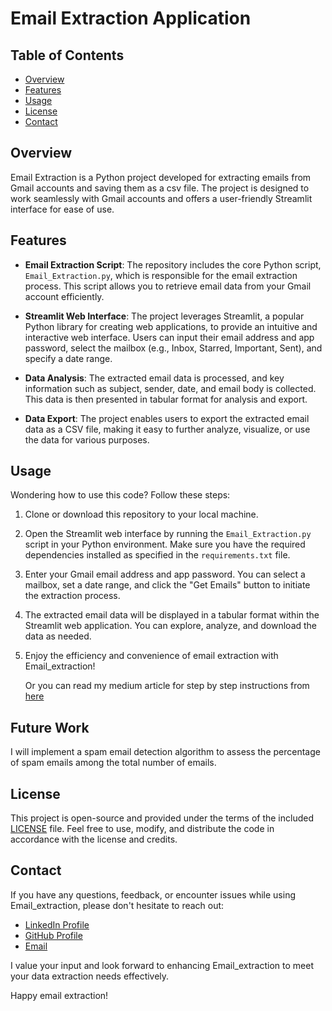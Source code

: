 # Email Extraction Application

## Table of Contents

- [Overview](#overview)
- [Features](#features)
- [Usage](#usage)
- [License](#license)
- [Contact](#contact)

## Overview

Email Extraction is a Python project developed for extracting emails from Gmail accounts and saving them as a csv file. The project is designed to work seamlessly with Gmail accounts and offers a user-friendly Streamlit interface for ease of use.

## Features

- **Email Extraction Script**: The repository includes the core Python script, `Email_Extraction.py`, which is responsible for the email extraction process. This script allows you to retrieve email data from your Gmail account efficiently.

- **Streamlit Web Interface**: The project leverages Streamlit, a popular Python library for creating web applications, to provide an intuitive and interactive web interface. Users can input their email address and app password, select the mailbox (e.g., Inbox, Starred, Important, Sent), and specify a date range.

- **Data Analysis**: The extracted email data is processed, and key information such as subject, sender, date, and email body is collected. This data is then presented in tabular format for analysis and export.

- **Data Export**: The project enables users to export the extracted email data as a CSV file, making it easy to further analyze, visualize, or use the data for various purposes.

## Usage

Wondering how to use this code?
Follow these steps:

1. Clone or download this repository to your local machine.

2. Open the Streamlit web interface by running the `Email_Extraction.py` script in your Python environment. Make sure you have the required dependencies installed as specified in the `requirements.txt` file.

3. Enter your Gmail email address and app password. You can select a mailbox, set a date range, and click the "Get Emails" button to initiate the extraction process.

4. The extracted email data will be displayed in a tabular format within the Streamlit web application. You can explore, analyze, and download the data as needed.

5. Enjoy the efficiency and convenience of email extraction with Email_extraction!

   Or you can read my medium article for step by step instructions from [here](https://sidratulmuntahaghouri.medium.com/get-your-emails-in-excel-b33f4e8b28cc)

## Future Work

I will implement a spam email detection algorithm to assess the percentage of spam emails among the total number of emails.

## License

This project is open-source and provided under the terms of the included [LICENSE](LICENSE) file. Feel free to use, modify, and distribute the code in accordance with the license and credits.

## Contact

If you have any questions, feedback, or encounter issues while using Email_extraction, please don't hesitate to reach out:

- [LinkedIn Profile](https://www.linkedin.com/in/sidra-tul-muntaha-ghouri/)
- [GitHub Profile](https://github.com/Sidra-Tul-Muntaha-Ghouri)
- [Email](mailto:sidratulmuntaha135@gmail.com)

I value your input and look forward to enhancing Email_extraction to meet your data extraction needs effectively.

Happy email extraction!

